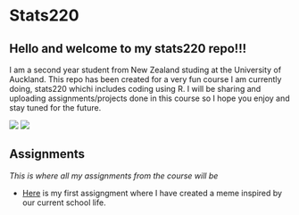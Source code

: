 # Stats220

## Hello and welcome to my stats220 repo!!!

I am a second year student from New Zealand studing at the University of Auckland. This repo has been created for a very fun course I am currently doing, stats220 whichi includes coding using R. I will be sharing and uploading assignments/projects done in this course so I hope you enjoy and stay tuned for the future.

![](https://crisissupportsolutions.com/wp-content/uploads/2013/08/stats-pie-chart-bar-graph.jpg)
![](https://thumbnail.imgbin.com/14/5/4/imgbin-rstudio-data-analysis-logo-datacamp-inc-editorial-board-ASESL0t8FeLZfyjW4uU7iW4uM_t.jpg)

## Assignments
*This is where all my assignments from the course will be*

* [Here](https://jerryj3083.github.io/stats220/) is my first assigngment where I have created a meme inspired by our current school life.
